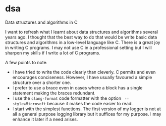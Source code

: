 # dsa
Data structures and algorithms in C

I want to refresh what I learnt about data structures and algorithms several 
years ago. I thought that the best way to do that would be write basic data 
structures and algorithms in a low-level language like C. There is a great joy 
in writing C programs. I may not use C in a professional setting but I will 
sharpen my skills if I write a lot of C programs.

A few points to note:
* I have tried to write the code clearly than cleverly. C permits and even
encourages conciseness. However, I have usually favoured a simple structure
over a shorter one.
* I prefer to use a brace even in cases where a block has a single statement
making the braces redundant.
* I use the <code>clang-format</code> code formatter with the option <code>
--style=Microsoft</code> because it makes the code easier to read.
* I start with the simplest functions. The first version of my logger is not
at all a general purpose logging library but it suffices for my purpose. I may
enhance it later if a need arises.

